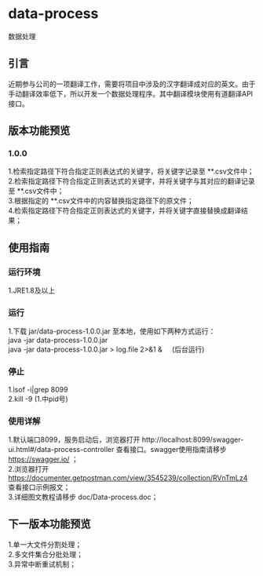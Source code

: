 # data-process
数据处理
## 引言
近期参与公司的一项翻译工作，需要将项目中涉及的汉字翻译成对应的英文。由于手动翻译效率低下，所以开发一个数据处理程序。其中翻译模块使用有道翻译API接口。
## 版本功能预览
### 1.0.0
1.检索指定路径下符合指定正则表达式的关键字，将关键字记录至 **.csv文件中；  
2.检索指定路径下符合指定正则表达式的关键字，并将关键字与其对应的翻译记录至 **.csv文件中；  
3.根据指定的 **.csv文件中的内容替换指定路径下的原文件；  
4.检索指定路径下符合指定正则表达式的关键字，并将关键字直接替换成翻译结果；
## 使用指南
### 运行环境
1.JRE1.8及以上
### 运行
1.下载 jar/data-process-1.0.0.jar 至本地，使用如下两种方式运行：  
java -jar data-process-1.0.0.jar  
java -jar data-process-1.0.0.jar > log.file 2>&1 &     (后台运行)  
### 停止
1.lsof -i|grep 8099  
2.kill -9 (1.中pid号)  
### 使用详解
1.默认端口8099，服务启动后，浏览器打开 http://localhost:8099/swagger-ui.html#/data-process-controller 查看接口。swagger使用指南请移步 https://swagger.io/ ；  
2.浏览器打开 https://documenter.getpostman.com/view/3545239/collection/RVnTmLz4 查看接口示例报文；  
3.详细图文教程请移步 doc/Data-process.doc；  
## 下一版本功能预览
1.单一大文件分割处理；  
2.多文件集合分批处理；  
3.异常中断重试机制；  

